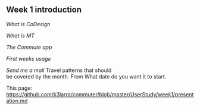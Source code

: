 ## Week 1 introduction
_What is CoDesign_

_What is MT_

_The Commute app_

_First weeks usage_

_Send me a mail_
Travel patterns that should\
be covered by the month.
From What
date do you want it to start.

This page:
https://github.com/k3larra/commuter/blob/master/UserStudy/week1/presentation.md
